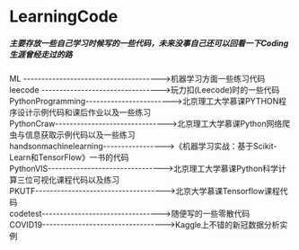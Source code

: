 # LearningCode
##### 主要存放一些自己学习时候写的一些代码，未来没事自己还可以回看一下Coding生涯曾经走过的路

ML -------------------------------------->机器学习方面一些练习代码  
leecode --------------------------------->玩力扣(Leecode)时的一些代码  
PythonProgramming------------------------>北京理工大学慕课PYTHON程序设计示例代码和课后作业以及一些练习  
PythonCraw------------------------------->北京理工大学慕课Python网络爬虫与信息获取示例代码以及一些练习  
handsonmachinelearning----------------->《机器学习实战：基于Scikit-Learn和TensorFlow》一书的代码  
PythonVIS-------------------------------->北京理工大学慕课Python科学计算三位可视化课程代码以及练习  
PKUTF------------------------------------>北京大学慕课Tensorflow课程代码  
codetest--------------------------------->随便写的一些零散代码  
COVID19---------------------------------->Kaggle上不错的新冠数据分析实例  

